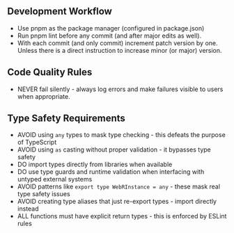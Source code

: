 ## Development Workflow

- Use pnpm as the package manager (configured in package.json)
- Run pnpm lint before any commit (and after major edits as well).
- With each commit (and only commit) increment patch version by one. Unless there is a direct instruction to increase minor (or major) version.

## Code Quality Rules

- NEVER fail silently - always log errors and make failures visible to users when appropriate.

## Type Safety Requirements

- AVOID using `any` types to mask type checking - this defeats the purpose of TypeScript
- AVOID using `as` casting without proper validation - it bypasses type safety
- DO import types directly from libraries when available
- DO use type guards and runtime validation when interfacing with untyped external systems
- AVOID patterns like `export type WebRInstance = any` - these mask real type safety issues
- AVOID creating type aliases that just re-export types - import directly instead
- ALL functions must have explicit return types - this is enforced by ESLint rules